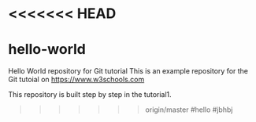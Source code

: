 <<<<<<< HEAD
=======
# hello-world
Hello World repository for Git tutorial
This is an example repository for the Git tutoial on https://www.w3schools.com

This repository is built step by step in the tutorial1.
>>>>>>> origin/master
#hello
#jbhbj
